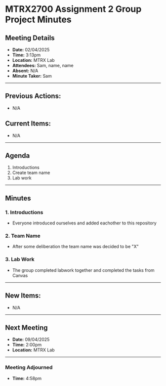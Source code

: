# MTRX2700 Assignment 2 Group Project Minutes

## Meeting Details
- **Date:** 02/04/2025
- **Time:** 3:13pm
- **Location:** MTRX Lab
- **Attendees:** Sam, name, name
- **Absent:** N/A
- **Minute Taker:** Sam

---

## Previous Actions:
- N/A
  
## Current Items:
- N/A
  
---

## Agenda
1. Introductions
2. Create team name
3. Lab work

---

## Minutes

### 1. Introductions
- Everyone introduced ourselves and added eachother to this repository

### 2. Team Name
- After some deliberation the team name was decided to be "X"

### 3. Lab Work
- The group completed labwork together and completed the tasks from Canvas


---

## New Items:
- N/A

  
---

## Next Meeting
- **Date:** 09/04/2025
- **Time:** 2:00pm
- **Location:** MTRX Lab

---

### Meeting Adjourned 
- **Time:** 4:58pm 
